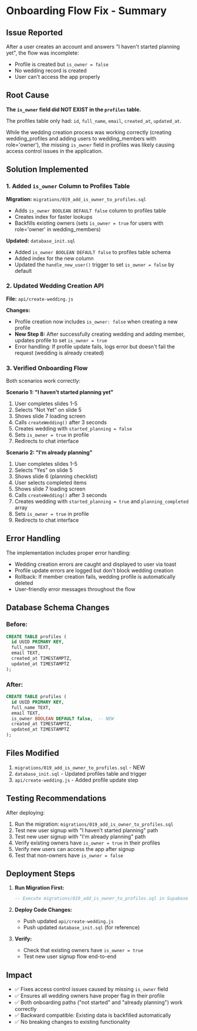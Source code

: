 # Onboarding Flow Fix - Summary

## Issue Reported

After a user creates an account and answers "I haven't started planning yet", the flow was incomplete:
- Profile is created but `is_owner = false`
- No wedding record is created
- User can't access the app properly

## Root Cause

**The `is_owner` field did NOT EXIST in the `profiles` table.**

The profiles table only had: `id`, `full_name`, `email`, `created_at`, `updated_at`.

While the wedding creation process was working correctly (creating wedding_profiles and adding users to wedding_members with role='owner'), the missing `is_owner` field in profiles was likely causing access control issues in the application.

## Solution Implemented

### 1. Added `is_owner` Column to Profiles Table

**Migration:** `migrations/019_add_is_owner_to_profiles.sql`
- Adds `is_owner BOOLEAN DEFAULT false` column to profiles table
- Creates index for faster lookups
- Backfills existing owners (sets `is_owner = true` for users with role='owner' in wedding_members)

**Updated:** `database_init.sql`
- Added `is_owner BOOLEAN DEFAULT false` to profiles table schema
- Added index for the new column
- Updated the `handle_new_user()` trigger to set `is_owner = false` by default

### 2. Updated Wedding Creation API

**File:** `api/create-wedding.js`

**Changes:**
- Profile creation now includes `is_owner: false` when creating a new profile
- **New Step 8:** After successfully creating wedding and adding member, updates profile to set `is_owner = true`
- Error handling: If profile update fails, logs error but doesn't fail the request (wedding is already created)

### 3. Verified Onboarding Flow

Both scenarios work correctly:

**Scenario 1: "I haven't started planning yet"**
1. User completes slides 1-5
2. Selects "Not Yet" on slide 5
3. Shows slide 7 loading screen
4. Calls `createWedding()` after 3 seconds
5. Creates wedding with `started_planning = false`
6. Sets `is_owner = true` in profile
7. Redirects to chat interface

**Scenario 2: "I'm already planning"**
1. User completes slides 1-5
2. Selects "Yes" on slide 5
3. Shows slide 6 (planning checklist)
4. User selects completed items
5. Shows slide 7 loading screen
6. Calls `createWedding()` after 3 seconds
7. Creates wedding with `started_planning = true` and `planning_completed` array
8. Sets `is_owner = true` in profile
9. Redirects to chat interface

## Error Handling

The implementation includes proper error handling:
- Wedding creation errors are caught and displayed to user via toast
- Profile update errors are logged but don't block wedding creation
- Rollback: If member creation fails, wedding profile is automatically deleted
- User-friendly error messages throughout the flow

## Database Schema Changes

### Before:
```sql
CREATE TABLE profiles (
  id UUID PRIMARY KEY,
  full_name TEXT,
  email TEXT,
  created_at TIMESTAMPTZ,
  updated_at TIMESTAMPTZ
);
```

### After:
```sql
CREATE TABLE profiles (
  id UUID PRIMARY KEY,
  full_name TEXT,
  email TEXT,
  is_owner BOOLEAN DEFAULT false,  -- NEW
  created_at TIMESTAMPTZ,
  updated_at TIMESTAMPTZ
);
```

## Files Modified

1. `migrations/019_add_is_owner_to_profiles.sql` - NEW
2. `database_init.sql` - Updated profiles table and trigger
3. `api/create-wedding.js` - Added profile update step

## Testing Recommendations

After deploying:
1. Run the migration: `migrations/019_add_is_owner_to_profiles.sql`
2. Test new user signup with "I haven't started planning" path
3. Test new user signup with "I'm already planning" path
4. Verify existing owners have `is_owner = true` in their profiles
5. Verify new users can access the app after signup
6. Test that non-owners have `is_owner = false`

## Deployment Steps

1. **Run Migration First:**
   ```sql
   -- Execute migrations/019_add_is_owner_to_profiles.sql in Supabase SQL Editor
   ```

2. **Deploy Code Changes:**
   - Push updated `api/create-wedding.js`
   - Push updated `database_init.sql` (for reference)

3. **Verify:**
   - Check that existing owners have `is_owner = true`
   - Test new user signup flow end-to-end

## Impact

- ✅ Fixes access control issues caused by missing `is_owner` field
- ✅ Ensures all wedding owners have proper flag in their profile
- ✅ Both onboarding paths ("not started" and "already planning") work correctly
- ✅ Backward compatible: Existing data is backfilled automatically
- ✅ No breaking changes to existing functionality
